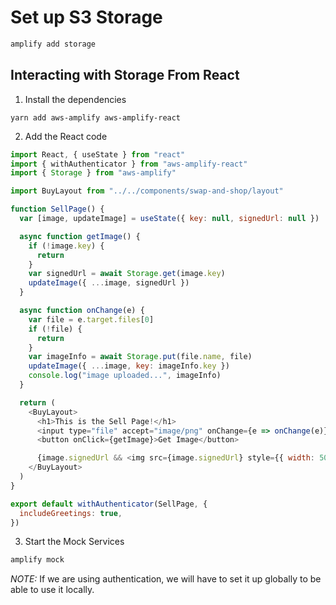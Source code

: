 # Set up S3 Storage

```javascript
amplify add storage
```

## Interacting with Storage From React

1. Install the dependencies

```
yarn add aws-amplify aws-amplify-react
```

2. Add the React code

```javascript
import React, { useState } from "react"
import { withAuthenticator } from "aws-amplify-react"
import { Storage } from "aws-amplify"

import BuyLayout from "../../components/swap-and-shop/layout"

function SellPage() {
  var [image, updateImage] = useState({ key: null, signedUrl: null })

  async function getImage() {
    if (!image.key) {
      return
    }
    var signedUrl = await Storage.get(image.key)
    updateImage({ ...image, signedUrl })
  }

  async function onChange(e) {
    var file = e.target.files[0]
    if (!file) {
      return
    }
    var imageInfo = await Storage.put(file.name, file)
    updateImage({ ...image, key: imageInfo.key })
    console.log("image uploaded...", imageInfo)
  }

  return (
    <BuyLayout>
      <h1>This is the Sell Page!</h1>
      <input type="file" accept="image/png" onChange={e => onChange(e)} />
      <button onClick={getImage}>Get Image</button>

      {image.signedUrl && <img src={image.signedUrl} style={{ width: 500 }} />}
    </BuyLayout>
  )
}

export default withAuthenticator(SellPage, {
  includeGreetings: true,
})
```

3. Start the Mock Services

```javascript
amplify mock
```

*NOTE:* If we are using authentication, we will have to set it up globally to be able to use it locally.